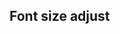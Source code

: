## Font size adjust


<!-- <values.fontSizeAdjust> -->
<!-- </values.fontSizeAdjust> -->


<!-- <variants.fontSizeAdjust> -->
<!-- </variants.fontSizeAdjust> -->

